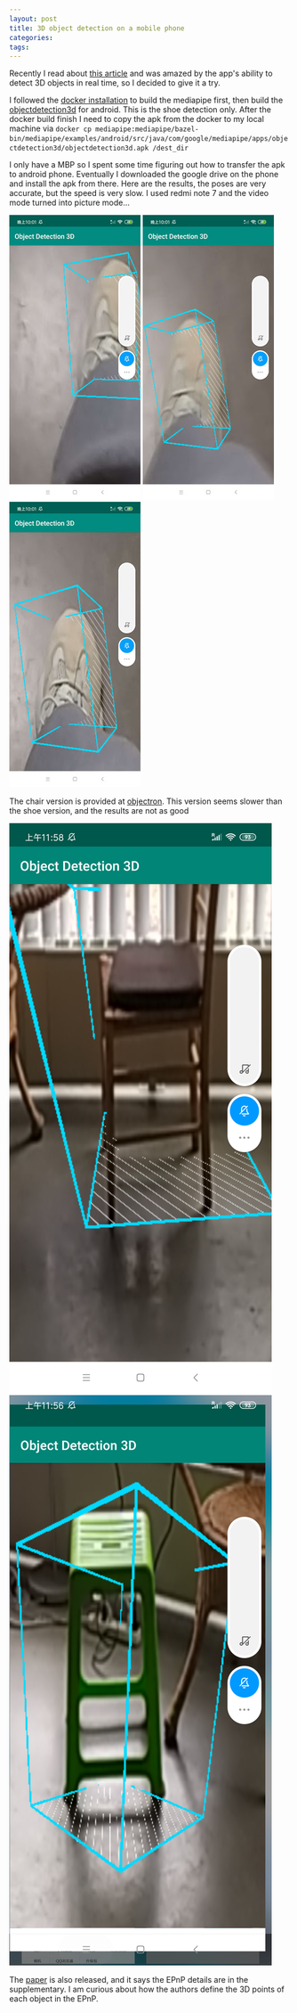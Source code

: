 ```yaml
---
layout: post
title: 3D object detection on a mobile phone
categories:
tags:
---
```


Recently I read about [this article](https://ai.googleblog.com/2020/03/real-time-3d-object-detection-on-mobile.html) and was amazed by the app's ability to detect 3D objects in real time, so I decided to give it a try.

I followed the [docker installation](https://github.com/google/mediapipe/blob/master/mediapipe/docs/install.md#installing-using-docker) to build the mediapipe first, then build the [objectdetection3d](https://github.com/google/mediapipe/tree/master/mediapipe/examples/android/src/java/com/google/mediapipe/apps/objectdetection3d) for android. This is the shoe detection only. After the docker build finish I need to copy the apk from the docker to my local machine via `docker cp mediapipe:mediapipe/bazel-bin/mediapipe/examples/android/src/java/com/google/mediapipe/apps/objectdetection3d/objectdetection3d.apk /dest_dir`

I only have a MBP so I spent some time figuring out how to transfer the apk to android phone. Eventually I downloaded the google drive on the phone and install the apk from there. Here are the results, the poses are very accurate, but the speed is very slow. I used redmi note 7 and the video mode turned into picture mode...

![img](/images/posts/shoe1.jpg)
![img](/images/posts/shoe2.jpg)
![img](/images/posts/shoe3.jpg)

The chair version is provided at [objectron](https://github.com/google/mediapipe/blob/master/mediapipe/docs/objectron_mobile_gpu.md). This version seems slower than the shoe version, and the results are not as good

![img](/images/posts/chair1.png)
![img](/images/posts/chair2.png)

The [paper](https://arxiv.org/abs/2003.03522) is also released, and it says the EPnP details are in the supplementary. I am curious about how the authors define the 3D points of each object in the EPnP.
